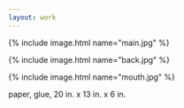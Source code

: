 ```yaml
---
layout: work
---
```


{% include image.html name="main.jpg" %}

{% include image.html name="back.jpg" %}

{% include image.html name="mouth.jpg" %}

paper, glue, 20 in. x 13 in. x 6 in. 
